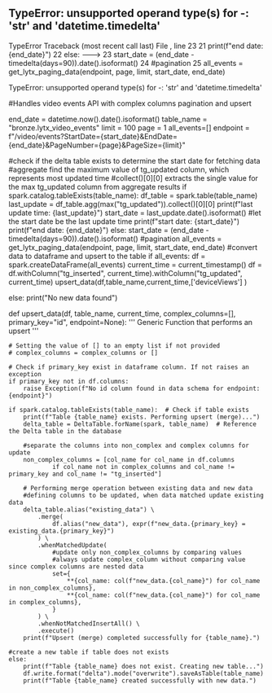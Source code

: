 TypeError: unsupported operand type(s) for -: 'str' and 'datetime.timedelta'
---------------------------------------------------------------------------
TypeError                                 Traceback (most recent call last)
File <command-3021351257305334>, line 23
     21     print(f"end date: {end_date}")
     22 else:
---> 23     start_date = (end_date - timedelta(days=90)).date().isoformat()
     24 #pagination
     25 all_events = get_lytx_paging_data(endpoint, page, limit, start_date, end_date)

TypeError: unsupported operand type(s) for -: 'str' and 'datetime.timedelta'


#Handles video events API with complex columns pagination and upsert


end_date = datetime.now().date().isoformat()
table_name = "bronze.lytx_video_events"
limit = 100
page = 1
all_events=[]
endpoint = f"/video/events?StartDate={start_date}&EndDate={end_date}&PageNumber={page}&PageSize={limit}"
 

#check if the delta table exists to determine the start date  for fetching data
#aggregate find the maximum value of tg_updated column, which represents most updated time
#collect()[0][0] extracts the single value for the max tg_updated column from aggregate results
if spark.catalog.tableExists(table_name): 
    df_table = spark.table(table_name)
    last_update = df_table.agg(max("tg_updated")).collect()[0][0]
    print(f"last update time: {last_update}")
    start_date = last_update.date().isoformat()     #let the start date be the last update time
    print(f"start date: {start_date}")
    print(f"end date: {end_date}")
else:
    start_date = (end_date - timedelta(days=90)).date().isoformat()
#pagination
all_events = get_lytx_paging_data(endpoint, page, limit, start_date, end_date)
#convert data to dataframe and upsert to the table
if all_events:
    df = spark.createDataFrame(all_events)
    current_time = current_timestamp()
    df = df.withColumn("tg_inserted", current_time).withColumn("tg_updated", current_time)
    upsert_data(df,table_name,current_time,['deviceViews'] )
    
else:
    print("No new data found")




def upsert_data(df, table_name, current_time, complex_columns=[], primary_key="id", endpoint=None):
    '''
    Generic Function that performs an upsert
    '''
    
    # Setting the value of [] to an empty list if not provided
    # complex_columns = complex_columns or []

    # Check if primary_key exist in dataframe column. If not raises an exception
    if primary_key not in df.columns:
        raise Exception(f"No id column found in data schema for endpoint: {endpoint}")

    if spark.catalog.tableExists(table_name):  # Check if table exists
        print(f"Table {table_name} exists. Performing upsert (merge)...")
        delta_table = DeltaTable.forName(spark, table_name)  # Reference the Delta table in the database

        #separate the columns into non_complex and complex columns for update
        non_complex_columns = [col_name for col_name in df.columns
                if col_name not in complex_columns and col_name != primary_key and col_name != "tg_inserted"]
        
        # Performing merge operation between existing data and new data
        #defining columns to be updated, when data matched update existing data
        delta_table.alias("existing_data") \
            .merge(
                df.alias("new_data"), expr(f"new_data.{primary_key} = existing_data.{primary_key}")
            ) \
            .whenMatchedUpdate(
                #update only non_complex_columns by comparing values
                #always update complex_column without comparing value since complex columns are nested data
                set={ 
                    **{col_name: col(f"new_data.{col_name}") for col_name in non_complex_columns},
                    **{col_name: col(f"new_data.{col_name}") for col_name in complex_columns},
                }
            ) \
            .whenNotMatchedInsertAll() \
            .execute()
        print(f"Upsert (merge) completed successfully for {table_name}.")
    
    #create a new table if table does not exists
    else:
        print(f"Table {table_name} does not exist. Creating new table...")
        df.write.format("delta").mode("overwrite").saveAsTable(table_name)
        print(f"Table {table_name} created successfully with new data.")
